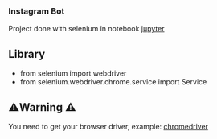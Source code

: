 ### Instagram Bot
Project done with selenium in notebook [jupyter](https://jupyter.org/)

## Library
- from selenium import webdriver
- from selenium.webdriver.chrome.service import Service

## ⚠️Warning ⚠️
You need to get your browser driver, example: [chromedriver](https://chromedriver.chromium.org/downloads)
